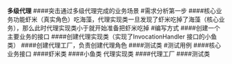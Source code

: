**多级代理**
####突击通过多级代理完成的业务场景
#需求分析第一步
####核心业务功能虾米（真实角色）吃海藻，代理实现类一旦发现了虾米吃掉了海藻（核心业务），那么此时代理实现类小于就开始准备把虾米吃掉
#编写方式
####创建一个主要业务的接口
####创建代理实现类（实现了InvocationHandler 接口的小鱼类）
####创建代理工厂，负责创建代理角色
####测试类
#测试用例
####核心业务接口
####虾米类
####小鱼类 代理实现类
####代理工厂
####测试类
